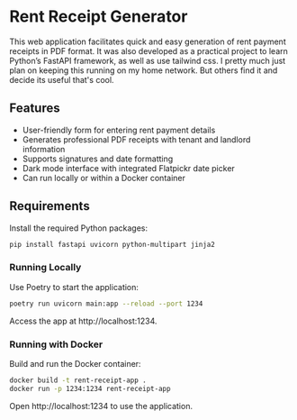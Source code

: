 # Rent Receipt Generator

This web application facilitates quick and easy generation of rent payment receipts in PDF format. It was also developed as a practical project to learn Python’s FastAPI framework, as well as use tailwind css. I pretty much just plan on keeping this running on my home network. But others find it and decide its useful that's cool.

## Features

- User-friendly form for entering rent payment details
- Generates professional PDF receipts with tenant and landlord information
- Supports signatures and date formatting
- Dark mode interface with integrated Flatpickr date picker
- Can run locally or within a Docker container

## Requirements

Install the required Python packages:

```bash
pip install fastapi uvicorn python-multipart jinja2
```

### Running Locally
Use Poetry to start the application:

```bash
poetry run uvicorn main:app --reload --port 1234
```

Access the app at http://localhost:1234.

### Running with Docker
Build and run the Docker container:

```bash
docker build -t rent-receipt-app .
docker run -p 1234:1234 rent-receipt-app
```

Open http://localhost:1234 to use the application.
